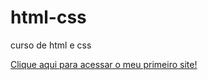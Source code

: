 # html-css
 curso de html e css

 <a href="daiannyf.github.io/html-css/desafios/d011/index.html">Clique aqui para acessar o meu primeiro site!</a>